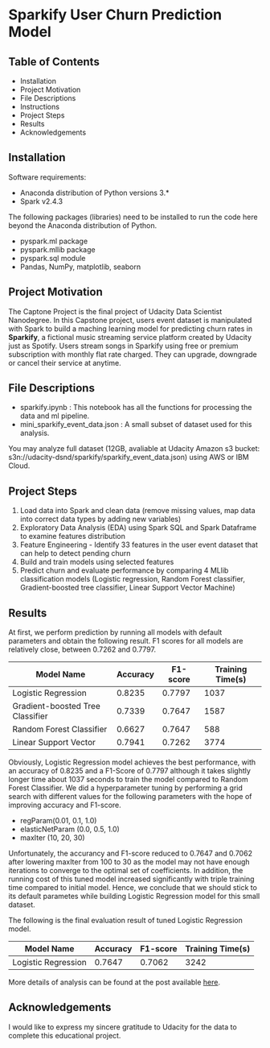 # Sparkify User Churn Prediction Model

## Table of Contents
- Installation
- Project Motivation
- File Descriptions
- Instructions
- Project Steps
- Results
- Acknowledgements

## Installation
Software requirements: 
* Anaconda distribution of Python versions 3.*
* Spark v2.4.3

The following packages (libraries) need to be installed to run the code here beyond the Anaconda distribution of Python. 
* pyspark.ml package
* pyspark.mllib package
* pyspark.sql module
* Pandas, NumPy, matplotlib, seaborn

## Project Motivation
The Captone Project is the final project of Udacity Data Scientist Nanodegree. In this Capstone project, users event dataset is manipulated with Spark to build a maching learning model for predicting churn rates in **Sparkify**, a fictional music streaming service platform created by Udacity just as Spotify. Users stream songs in Sparkify using free or premium subscription with monthly flat rate charged. They can upgrade, downgrade or cancel their service at anytime.

## File Descriptions
  - sparkify.ipynb : This notebook has all the functions for processing the data and ml pipeline.
  - mini_sparkify_event_data.json : A small subset of dataset used for this analysis.

You may analyze full dataset (12GB, avaliable at Udacity Amazon s3 bucket: s3n://udacity-dsnd/sparkify/sparkify_event_data.json) using AWS or IBM Cloud.

## Project Steps
1. Load data into Spark and clean data (remove missing values, map data into correct data types by adding new variables) 
2. Exploratory Data Analysis (EDA) using Spark SQL and Spark Dataframe to examine features distribution
3. Feature Engineering - Identify 33 features in the user event dataset that can help to detect pending churn 
4. Build and train models using selected features
5. Predict churn and evaluate performance by comparing 4 MLlib classification models (Logistic regression, Random Forest classifier, Gradient-boosted tree classifier, Linear Support Vector Machine)
  
## Results
At first, we perform prediction by running all models with default parameters and obtain the following result. F1 scores for all models are relatively close, between 0.7262 and 0.7797.

| Model Name                        | Accuracy | F1-score | Training Time(s) |
| ----------------------------------| -------- |----------| ---------------- |
| Logistic Regression               | 0.8235   | 0.7797   | 1037             |
| Gradient-boosted Tree Classifier  | 0.7339   | 0.7647   | 1587             |
| Random Forest Classifier          | 0.6627   | 0.7647   | 588              |
| Linear Support Vector             | 0.7941   | 0.7262   | 3774             |

Obviously, Logistic Regression model achieves the best performance, with an accuracy of 0.8235 and a F1-Score of 0.7797 although it takes slightly longer time  about 1037 seconds to train the model compared to Random Forest Classifier. We did a hyperparameter tuning by performing a grid search with different values for the following parameters with the hope of improving accuracy and F1-score.

* regParam(0.01, 0.1, 1.0)
* elasticNetParam (0.0, 0.5, 1.0)
* maxIter (10, 20, 30)

Unfortunately, the accurancy and F1-score reduced to 0.7647 and 0.7062 after lowering maxIter from 100 to 30  as the model may not have enough iterations to converge to the optimal set of coefficients. In addition, the running cost of this tuned model increased significantly with triple training time compared to initial model.  Hence, we conclude that we should stick to its default parametes while building Logistic Regression model for this small dataset.

The following is the final evaluation result of tuned Logistic Regression model. 

| Model Name              | Accuracy | F1-score | Training Time(s) |
| ------------------------| -------- |----------| ---------------- | 
| Logistic Regression     | 0.7647   | 0.7062   | 3242             |

More details of analysis can be found at the post available [here](https://medium.com/@swetling.chan/sparkify-user-churn-prediction-model-064b3afdc33c).

## Acknowledgements
I would like to express my sincere gratitude to Udacity for the data to complete this educational project.
